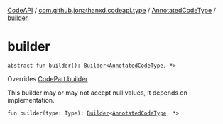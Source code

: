 [CodeAPI](../../index.md) / [com.github.jonathanxd.codeapi.type](../index.md) / [AnnotatedCodeType](index.md) / [builder](.)

# builder

`abstract fun builder(): `[`Builder`](-builder/index.md)`<`[`AnnotatedCodeType`](index.md)`, *>`

Overrides [CodePart.builder](../../com.github.jonathanxd.codeapi/-code-part/builder.md)

This builder may or may not accept null values, it depends on implementation.

`fun builder(type: Type): `[`Builder`](-builder/index.md)`<`[`AnnotatedCodeType`](index.md)`, *>`